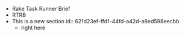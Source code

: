 - Rake Task Runner Brief
- RTRB
- This is a new section
  id:: 621d23ef-ffd1-44fd-a42d-a8ed598eecbb
	- right here